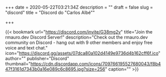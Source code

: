 +++
date = 2020-05-22T03:21:34Z
description = ""
draft = false
slug = "discord"
title = "Discord do \"Carlos Albé\""

+++


{{< bookmark url="https://discord.com/invite/G38mg2v" title="Join the rmauro.dev Discord Server!" description="Check out the rmauro.dev community on Discord - hang out with 9 other members and enjoy free voice and text chat." icon="https://discord.gg/assets/07dca80a102d4149e9736d4b162cff6f.ico" author="" publisher="Discord" thumbnail="https://cdn.discordapp.com/icons/709766195527680043/f8b447f3161d7343b0a16e089c6c8695.jpg?size=256" caption="" >}}



